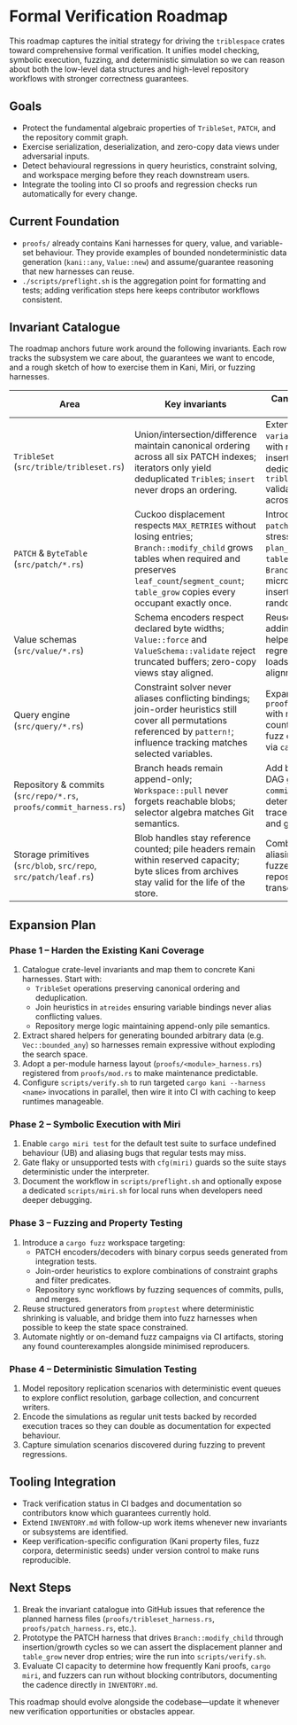# Formal Verification Roadmap

This roadmap captures the initial strategy for driving the `triblespace` crates
toward comprehensive formal verification.  It unifies model checking, symbolic
execution, fuzzing, and deterministic simulation so we can reason about both the
low-level data structures and high-level repository workflows with stronger
correctness guarantees.

## Goals

- Protect the fundamental algebraic properties of `TribleSet`, `PATCH`, and the
  repository commit graph.
- Exercise serialization, deserialization, and zero-copy data views under
  adversarial inputs.
- Detect behavioural regressions in query heuristics, constraint solving, and
  workspace merging before they reach downstream users.
- Integrate the tooling into CI so proofs and regression checks run
  automatically for every change.

## Current Foundation

- `proofs/` already contains Kani harnesses for query, value, and variable-set
  behaviour.  They provide examples of bounded nondeterministic data generation
  (`kani::any`, `Value::new`) and assume/guarantee reasoning that new harnesses
  can reuse.
- `./scripts/preflight.sh` is the aggregation point for formatting and tests;
  adding verification steps here keeps contributor workflows consistent.

## Invariant Catalogue

The roadmap anchors future work around the following invariants.  Each row
tracks the subsystem we care about, the guarantees we want to encode, and a
rough sketch of how to exercise them in Kani, Miri, or fuzzing harnesses.

| Area | Key invariants | Candidate harness or check |
| --- | --- | --- |
| `TribleSet` (`src/trible/tribleset.rs`) | Union/intersection/difference maintain canonical ordering across all six PATCH indexes; iterators only yield deduplicated `Trible`s; `insert` never drops an ordering. | Extend the existing `variableset` harnesses with nondeterministic inserts, and add a dedicated `tribleset_harness.rs` validating round-trips across every ordering. |
| `PATCH` & `ByteTable` (`src/patch/*.rs`) | Cuckoo displacement respects `MAX_RETRIES` without losing entries; `Branch::modify_child` grows tables when required and preserves `leaf_count`/`segment_count`; `table_grow` copies every occupant exactly once. | Introduce a `patch_harness.rs` that stress-tests `plan_insert`, `table_insert`, and `Branch::grow`, plus a micro-fuzzer that drives inserts/removals across random table sizes. |
| Value schemas (`src/value/*.rs`) | Schema encoders respect declared byte widths; `Value::force` and `ValueSchema::validate` reject truncated buffers; zero-copy views stay aligned. | Reuse `value_harness.rs`, adding per-schema helpers plus a Miri regression suite that loads slices at every alignment. |
| Query engine (`src/query/*.rs`) | Constraint solver never aliases conflicting bindings; join-order heuristics still cover all permutations referenced by `pattern!`; influence tracking matches selected variables. | Expand `proofs/query_harness.rs` with minimal counterexamples, and fuzz constraint graphs via `cargo fuzz`. |
| Repository & commits (`src/repo/*.rs`, `proofs/commit_harness.rs`) | Branch heads remain append-only; `Workspace::pull` never forgets reachable blobs; selector algebra matches Git semantics. | Add bounded commit DAG generators in `commit_harness.rs` plus deterministic simulation traces covering merges and garbage collection. |
| Storage primitives (`src/blob`, `src/repo`, `src/patch/leaf.rs`) | Blob handles stay reference counted; pile headers remain within reserved capacity; byte slices from archives stay valid for the life of the store. | Combine Miri tests for aliasing with nightly fuzzers that replay repository sync transcripts. |

## Expansion Plan

### Phase 1 – Harden the Existing Kani Coverage

1. Catalogue crate-level invariants and map them to concrete Kani harnesses.
   Start with:
   - `TribleSet` operations preserving canonical ordering and deduplication.
    - Join heuristics in `atreides` ensuring variable bindings never alias
      conflicting values.
   - Repository merge logic maintaining append-only pile semantics.
2. Extract shared helpers for generating bounded arbitrary data (e.g.
   `Vec::bounded_any`) so harnesses remain expressive without exploding the
   search space.
3. Adopt a per-module harness layout (`proofs/<module>_harness.rs`) registered
   from `proofs/mod.rs` to make maintenance predictable.
4. Configure `scripts/verify.sh` to run targeted `cargo kani --harness <name>`
   invocations in parallel, then wire it into CI with caching to keep runtimes
   manageable.

### Phase 2 – Symbolic Execution with Miri

1. Enable `cargo miri test` for the default test suite to surface undefined
   behaviour (UB) and aliasing bugs that regular tests may miss.
2. Gate flaky or unsupported tests with `cfg(miri)` guards so the suite stays
   deterministic under the interpreter.
3. Document the workflow in `scripts/preflight.sh` and optionally expose a
   dedicated `scripts/miri.sh` for local runs when developers need deeper
   debugging.

### Phase 3 – Fuzzing and Property Testing

1. Introduce a `cargo fuzz` workspace targeting:
   - PATCH encoders/decoders with binary corpus seeds generated from integration
     tests.
   - Join-order heuristics to explore combinations of constraint graphs and filter
     predicates.
   - Repository sync workflows by fuzzing sequences of commits, pulls, and
     merges.
2. Reuse structured generators from `proptest` where deterministic shrinking is
   valuable, and bridge them into fuzz harnesses when possible to keep the state
   space constrained.
3. Automate nightly or on-demand fuzz campaigns via CI artifacts, storing any
   found counterexamples alongside minimised reproducers.

### Phase 4 – Deterministic Simulation Testing

1. Model repository replication scenarios with deterministic event queues to
   explore conflict resolution, garbage collection, and concurrent writers.
2. Encode the simulations as regular unit tests backed by recorded execution
   traces so they can double as documentation for expected behaviour.
3. Capture simulation scenarios discovered during fuzzing to prevent
   regressions.

## Tooling Integration

- Track verification status in CI badges and documentation so contributors know
  which guarantees currently hold.
- Extend `INVENTORY.md` with follow-up work items whenever new invariants or
  subsystems are identified.
- Keep verification-specific configuration (Kani property files, fuzz corpora,
  deterministic seeds) under version control to make runs reproducible.

## Next Steps

1. Break the invariant catalogue into GitHub issues that reference the planned
   harness files (`proofs/tribleset_harness.rs`, `proofs/patch_harness.rs`, etc.).
2. Prototype the PATCH harness that drives `Branch::modify_child` through
   insertion/growth cycles so we can assert the displacement planner and
   `table_grow` never drop entries; wire the run into `scripts/verify.sh`.
3. Evaluate CI capacity to determine how frequently Kani proofs, `cargo miri`,
   and fuzzers can run without blocking contributors, documenting the cadence
   directly in `INVENTORY.md`.

This roadmap should evolve alongside the codebase—update it whenever new
verification opportunities or obstacles appear.
